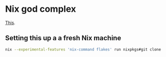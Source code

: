 # Nix god complex

[This](https://old.reddit.com/r/NixOS/comments/kauf1m/dealing_with_post_nixflake_god_complex/).

## Setting this up a a fresh Nix machine

```bash
nix --experimental-features 'nix-command flakes' run nixpkgs#git clone https://github.com/yodahuang/god-complex.git
```
